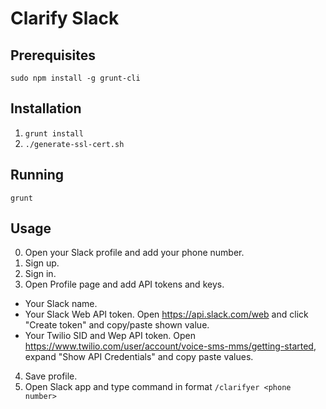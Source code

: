 # Clarify Slack

## Prerequisites
`sudo npm install -g grunt-cli`

## Installation
1. `grunt install`
2. `./generate-ssl-cert.sh`

## Running
`grunt`

## Usage
0. Open your Slack profile and add your phone number.
1. Sign up.
2. Sign in.
3. Open Profile page and add API tokens and keys.
  - Your Slack name.
  - Your Slack Web API token. Open https://api.slack.com/web and click "Create token" and copy/paste shown value.
  - Your Twilio SID and Wep API token. Open https://www.twilio.com/user/account/voice-sms-mms/getting-started, expand "Show API Credentials" and copy paste values.
4. Save profile.
5. Open Slack app and type command in format `/clarifyer <phone number>`
